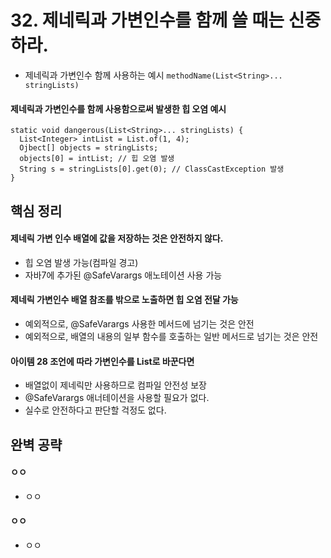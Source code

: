 # 32. 제네릭과 가변인수를 함께 쓸 때는 신중하라.
 * 제네릭과 가변인수 함께 사용하는 예시 `methodName(List<String>... stringLists)`
#### 제네릭과 가변인수를 함께 사용함으로써 발생한 힙 오염 예시
```
static void dangerous(List<String>... stringLists) {
  List<Integer> intList = List.of(1, 4);
  Ojbect[] objects = stringLists;
  objects[0] = intList; // 힙 오염 발생
  String s = stringLists[0].get(0); // ClassCastException 발생 
}
```


## 핵심 정리
#### 제네릭 가변 인수 배열에 값을 저장하는 것은 안전하지 않다.
 * 힙 오염 발생 가능(컴파일 경고)
 * 자바7에 추가된 @SafeVarargs 애노테이션 사용 가능 

#### 제네릭 가변인수 배열 참조를 밖으로 노출하면 힙 오염 전달 가능
 * 예외적으로, @SafeVarargs 사용한 메서드에 넘기는 것은 안전
 * 예외적으로, 배열의 내용의 일부 함수를 호출하는 일반 메서드로 넘기는 것은 안전

#### 아이템 28 조언에 따라 가변인수를 List로 바꾼다면
 * 배열없이 제네릭만 사용하므로 컴파일 안전성 보장
 * @SafeVarargs 애너테이션을 사용할 필요가 없다.
 * 실수로 안전하다고 판단할 걱정도 없다. 



## 완벽 공략
#### ㅇㅇ
 * ㅇㅇ
#### ㅇㅇ
 * ㅇㅇ
